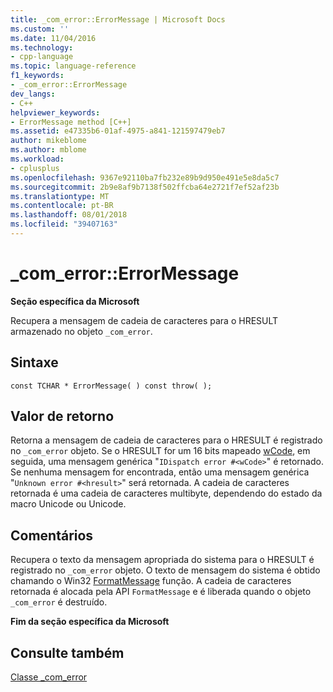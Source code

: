 ```yaml
---
title: _com_error::ErrorMessage | Microsoft Docs
ms.custom: ''
ms.date: 11/04/2016
ms.technology:
- cpp-language
ms.topic: language-reference
f1_keywords:
- _com_error::ErrorMessage
dev_langs:
- C++
helpviewer_keywords:
- ErrorMessage method [C++]
ms.assetid: e47335b6-01af-4975-a841-121597479eb7
author: mikeblome
ms.author: mblome
ms.workload:
- cplusplus
ms.openlocfilehash: 9367e92110ba7fb232e89b9d950e491e5e8da5c7
ms.sourcegitcommit: 2b9e8af9b7138f502ffcba64e2721f7ef52af23b
ms.translationtype: MT
ms.contentlocale: pt-BR
ms.lasthandoff: 08/01/2018
ms.locfileid: "39407163"
---
```

# <a name="comerrorerrormessage"></a>_com_error::ErrorMessage
**Seção específica da Microsoft**  
  
 Recupera a mensagem de cadeia de caracteres para o HRESULT armazenado no objeto `_com_error`.  
  
## <a name="syntax"></a>Sintaxe  
  
```  
const TCHAR * ErrorMessage( ) const throw( );  
```  
  
## <a name="return-value"></a>Valor de retorno  
 Retorna a mensagem de cadeia de caracteres para o HRESULT é registrado no `_com_error` objeto. Se o HRESULT for um 16 bits mapeado [wCode](../cpp/com-error-wcode.md), em seguida, uma mensagem genérica "`IDispatch error #<wCode>`" é retornado. Se nenhuma mensagem for encontrada, então uma mensagem genérica "`Unknown error #<hresult>`" será retornada. A cadeia de caracteres retornada é uma cadeia de caracteres multibyte, dependendo do estado da macro Unicode ou Unicode.  
  
## <a name="remarks"></a>Comentários  
 Recupera o texto da mensagem apropriada do sistema para o HRESULT é registrado no `_com_error` objeto. O texto de mensagem do sistema é obtido chamando o Win32 [FormatMessage](http://msdn.microsoft.com/library/windows/desktop/ms679351) função. A cadeia de caracteres retornada é alocada pela API `FormatMessage` e é liberada quando o objeto `_com_error` é destruído.  
  
 **Fim da seção específica da Microsoft**  
  
## <a name="see-also"></a>Consulte também  
 [Classe _com_error](../cpp/com-error-class.md)